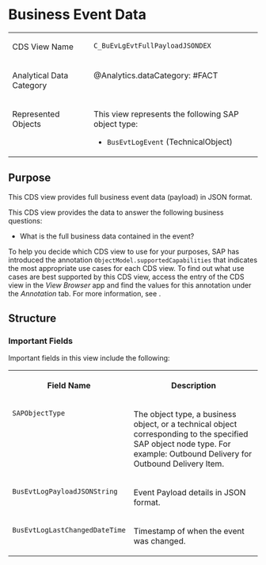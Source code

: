 <!-- loiob6f7ec27a22142658138b9fe4c8d87cb -->

# Business Event Data


<table>
<tr>
<td valign="top">

CDS View Name

</td>
<td valign="top">

`C_BuEvLgEvtFullPayloadJSONDEX`

</td>
</tr>
<tr>
<td valign="top">

Analytical Data Category

</td>
<td valign="top">

@Analytics.dataCategory: \#FACT

</td>
</tr>
<tr>
<td valign="top">

Represented Objects

</td>
<td valign="top">

This view represents the following SAP object type:

-   `BusEvtLogEvent` \(TechnicalObject\)




</td>
</tr>
</table>



## Purpose

This CDS view provides full business event data \(payload\) in JSON format.

This CDS view provides the data to answer the following business questions:

-   What is the full business data contained in the event?


To help you decide which CDS view to use for your purposes, SAP has introduced the annotation `ObjectModel.supportedCapabilities` that indicates the most appropriate use cases for each CDS view. To find out what use cases are best supported by this CDS view, access the entry of the CDS view in the *View Browser* app and find the values for this annotation under the *Annotation* tab. For more information, see  <?sap-ot O2O class="- topic/xref " href="6a6ff32b25dd473080e6aeddbefecfca.xml" text="" desc="" xtrc="xref:1" xtrf="file:/home/builder/src/dita-all/jjq1673438782153/loio2080d0faf9d84ce6aa14caa4caa32935_en-US/src/content/localization/en-us/3d8bf4c7269c4bdfbc35dbb91d77668b.xml" output-class="" outputTopicFile="file:/home/builder/tp.net.sf.dita-ot/2.3/plugins/com.elovirta.dita.markdown_1.3.0/xsl/dita2markdownImpl.xsl" ?> .



## Structure



### Important Fields

Important fields in this view include the following:


<table>
<tr>
<th valign="top">

Field Name

</th>
<th valign="top">

Description

</th>
</tr>
<tr>
<td valign="top">

`SAPObjectType` 

</td>
<td valign="top">

The object type, a business object, or a technical object corresponding to the specified SAP object node type. For example: Outbound Delivery for Outbound Delivery Item.

</td>
</tr>
<tr>
<td valign="top">

`BusEvtLogPayloadJSONString` 

</td>
<td valign="top">

Event Payload details in JSON format.

</td>
</tr>
<tr>
<td valign="top">

`BusEvtLogLastChangedDateTime`

</td>
<td valign="top">

Timestamp of when the event was changed.

</td>
</tr>
</table>

